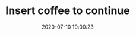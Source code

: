 ---
date: 2020-07-10 10:00:23
title: Insert coffee to continue
description: Got a coffee? Game retro style.
category: benove
background: '#230187'
featuredImage: ../static/assets/img/benove/insert-coffee-to-continue.png
colab55: https://www.colab55.com/@benove/tees/insert-coffee-to-continue
redbubble: https://www.redbubble.com/shop/ap/51791264
society6: https://society6.com/product/insert-coffe-to-continue3063157_print?sku=s6-14324244p4a1v45
---